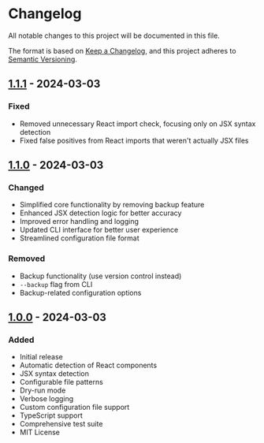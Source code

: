# Changelog

All notable changes to this project will be documented in this file.

The format is based on [Keep a Changelog](https://keepachangelog.com/en/1.0.0/),
and this project adheres to [Semantic Versioning](https://semver.org/spec/v2.0.0.html).

## [1.1.1] - 2024-03-03

### Fixed
- Removed unnecessary React import check, focusing only on JSX syntax detection
- Fixed false positives from React imports that weren't actually JSX files

## [1.1.0] - 2024-03-03

### Changed
- Simplified core functionality by removing backup feature
- Enhanced JSX detection logic for better accuracy
- Improved error handling and logging
- Updated CLI interface for better user experience
- Streamlined configuration file format

### Removed
- Backup functionality (use version control instead)
- `--backup` flag from CLI
- Backup-related configuration options

## [1.0.0] - 2024-03-03

### Added
- Initial release
- Automatic detection of React components
- JSX syntax detection
- Configurable file patterns
- Dry-run mode
- Verbose logging
- Custom configuration file support
- TypeScript support
- Comprehensive test suite
- MIT License

[1.1.1]: https://github.com/iamsatar/js-to-jsx-renamer/compare/v1.1.0...v1.1.1
[1.1.0]: https://github.com/iamsatar/js-to-jsx-renamer/compare/v1.0.0...v1.1.0
[1.0.0]: https://github.com/iamsatar/js-to-jsx-renamer/releases/tag/v1.0.0

